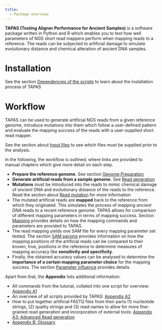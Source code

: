 ```yaml
---
title:
  - Package overview
---
```


**TAPAS (Testing Aligner Performance for Ancient Samples)** is a software
package written in Python and R which enables you to test how well parameters of
NGS short read mappers perform when mapping reads to a reference. The reads can
be subjected to artificial damage to simulate evolutionary distance and chemical
alteration of ancient DNA samples. 

Installation
============

See the section <a href=00b_shell-prerequisites.html>Dependencies of the scripts</a>
to learn about the installation process of TAPAS

Workflow
========

TAPAS can be used to generate artificial NGS reads from a given reference
genome, introduce mutations into them which follow a user-defined pattern and
evaluate the mapping success of the reads with a user-supplied short read
mapper.

See the section about [Input files](00c_input-files.html) to see
which files must be supplied prior to the analysis.

In the following, the workflow is outlined, where links are provided to manual
chapters which give more detail on each step. 

 * **Prepare the reference genome.** See section
   [Genome Preparation](01_genome-preparation.html)
 * **Generate artificial reads from a sample genome.** See 
   [Read generation](02_read-generation.html)
 * **Mutations** must be introduced into the reads to mimic chemical damage of
   *ancient DNA* and evolutionary distance of the reads to the reference. Read
   the section about [Read mutation](03_read-mutation.html) for more
   information
 * The mutated artificial reads are **mapped** back to the reference from which
   they originated. This simulates the process of mapping *ancient DNA* reads to
   a recent reference genome. TAPAS allows for comparison of different mapping
   parameters in terms of mapping success. Section 
   [Mapping](04_mapping.html) provides details on how the mapping
   commands and parameters are provided to TAPAS.
 * The read mapping yields one SAM file for every mapping parameter set tested.
   The section [SAM parsing](05_sam-parsing.html) provides
   information on how the mapping positions of the artificial reads can be
   compared to their known, true, positions in the reference to determine
   measures of mapping accuracy like **sensitivity and specificity**.
 * Finally, the obtained accuracy values can be analysed to determine the
   **importance of a certain mapping parameter choice** for the mapping success.
   The section [Parameter influence](06_parameter_influence.html) provides
   details.

Apart from that, the **Appendix** lists additional information:

 * All commands from the tutorial, collated into one script for overview:
   [Appendix A1](A01_workflow.html)
 * An overview of all scripts provided by TAPAS: [Appendix A2](A02_scripts.html)
 * How to put together artificial FASTQ files from their parts (1) nucleotide
   strings, (2) quality strings and (3) read names to allow for more
   fine-grained read generation and incorporation of external tools: [Appendix
   A3: Advanced Read generation](A03_advanced_read-generation.html)
 * [Appendix B: Glossary](B99_glossary.html)





